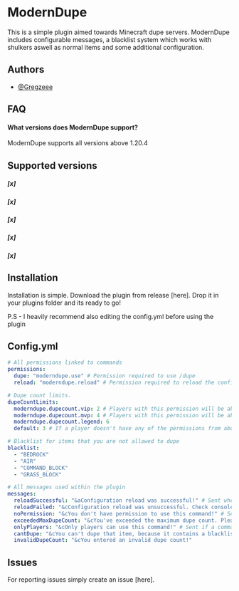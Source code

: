 
# ModernDupe

This is a simple plugin aimed towards Minecraft dupe servers. ModernDupe includes configurable messages, a blacklist system which works with shulkers aswell as normal items and some additional configuration. 


## Authors

- [@Gregzeee](https://www.github.com/Gregzeee)


## FAQ

#### What versions does ModernDupe support?

ModernDupe supports all versions above 1.20.4



## Supported versions

##### [x] 
##### [x] 
##### [x] 
##### [x] 
##### [x] 


## Installation

Installation is simple. Download the plugin from release [here]. Drop it in your plugins folder and its ready to go! 

P.S - I heavily recommend also editing the config.yml before using the plugin 

## Config.yml

```yaml
# All permissions linked to commands
permissions:
  dupe: "moderndupe.use" # Permission required to use /dupe
  reload: "moderndupe.reload" # Permission required to reload the configuration

# Dupe count limits.
dupeCountLimits:
  moderndupe.dupecount.vip: 2 # Players with this permission will be able to dupe up to 2
  moderndupe.dupecount.mvp: 4 # Players with this permission will be able to dupe up to 4 and so on
  moderndupe.dupecount.legend: 6
  default: 3 # If a player doesn't have any of the permissions from above this value will be used to set the limit on that player

# Blacklist for items that you are not allowed to dupe
blacklist:
  - "BEDROCK"
  - "AIR"
  - "COMMAND_BLOCK"
  - "GRASS_BLOCK"

# All messages used within the plugin
messages:
  reloadSuccessful: "&aConfiguration reload was successful!" # Sent when reloading the config was successful
  reloadFailed: "&cConfiguration reload was unsuccessful. Check console for more details" # Sent when reloading the configuration failed
  noPermission: "&cYou don't have permission to use this command!" # Sent if the player doesn't have permission to execute said command
  exceededMaxDupeCount: "&cYou've exceeded the maximum dupe count. Please try a lower amount!" # Sent if the player tries to dupe more than they are allowed to at once
  onlyPlayers: "&cOnly players can use this command!" # Sent if a command is executed by someone that isn't a player
  cantDupe: "&cYou can't dupe that item, because it contains a blacklisted item!" # Sent if the player tries to use /dupe, but one of the items is blacklisted
  invalidDupeCount: "&cYou entered an invalid dupe count!"
```

## Issues

For reporting issues simply create an issue [here].

